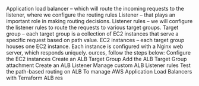 Application load balancer – 
which will route the incoming requests to the listener, where we configure the routing rules
Listener – that plays an important role in making routing decisions.
Listener rules – we will configure the listener rules to route the requests to various target groups.
Target group – each target group is a collection of EC2 instances that serve a specific
                 request based on path value.
EC2 instances – each target group houses one EC2 instance.
Each instance is configured with a Nginx web server, which responds uniquely.
ources, follow the steps below:
    Configure the EC2 instances
    Create an ALB Target Group
    Add the ALB Target Group attachment
    Create an ALB Listener
    Manage custom ALB Listener rules
    Test the path-based routing on ALB
To manage AWS Application Load Balancers with Terraform ALB res